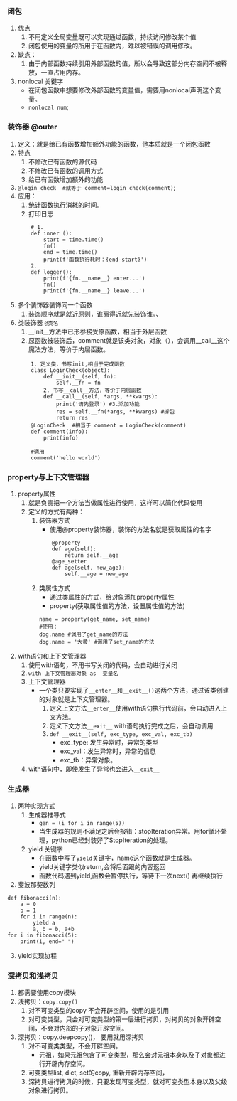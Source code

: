 
### 闭包
1. 优点
    1. 不用定义全局变量既可以实现通过函数，持续访问修改某个值
    2. 闭包使用的变量的所用于在函数内，难以被错误的调用修改。
2. 缺点：
    1. 由于内部函数持续引用外部函数的值，所以会导致这部分内存空间不被释放，一直占用内存。
3. nonlocal 关键字
    - 在闭包函数中想要修改外部函数的变量值，需要用nonlocal声明这个变量。
    - `nonlocal num`;
### 装饰器  @outer
1. 定义：就是给已有函数增加额外功能的函数，他本质就是一个闭包函数
2. 特点
    1. 不修改已有函数的源代码
    2. 不修改已有函数的调用方式
    3. 给已有函数增加额外的功能
3. `@login_check  #就等于 comment=login_check(comment)`;
4. 应用：
    1. 统计函数执行消耗的时间。
    2. 打印日志
    ```
        # 1.
        def inner ():
            start = time.time()
            fn()
            end = time.time()
            print(f'函数执行耗时：{end-start}')
        2. 
        def logger():
            print(f'{fn.__name__} enter...')
            fn()
            print(f'{fn.__name__} leave...')
    ```
5. 多个装饰器装饰同一个函数
    1. 装饰顺序就是就近原则，谁离得近就先装饰谁。、
6. 类装饰器 `@类名`
    1. __init__方法中已形参接受原函数，相当于外层函数
    2. 原函数被装饰后，comment就是该类对象，对象（），会调用__call__这个魔法方法，等价于内层函数。
    ```
        1. 定义类，书写init,相当于完成函数
        class LoginCheck(object):
            def __init__(self, fn):
                self.__fn = fn
            2. 书写__call__方法，等价于内层函数
            def __call__(self, *args, **kwargs):
                print('请先登录') #3.添加功能
                res = self.__fn(*args, **kwargs) #拆包
                return res
        @LoginCheck  #相当于 comment = LoginCheck(comment)
        def comment(info):
            print(info)

        #调用
        comment('hello world')
    ```

### property与上下文管理器
1. property属性
    1. 就是负责把一个方法当做属性进行使用，这样可以简化代码使用
    2. 定义的方式有两种：
        1. 装饰器方式
            - 使用@property装饰器，装饰的方法名就是获取属性的名字
            ```
                @property
                def age(self):
                    return self.__age
                @age_setter
                def age(self, new_age):
                    self.__age = new_age

            ```
        2. 类属性方式
            - 通过类属性的方式，给对象添加property属性
            - property(获取属性值的方法，设置属性值的方法)
            ```
            name = property(get_name, set_name)
            #使用：
            dog.name #调用了get_name的方法
            dog.name = '大黄' #调用了set_name的方法
            ```
2. with语句和上下文管理器
    1. 使用with语句，不用书写关闭的代码，会自动进行关闭
    2. `with 上下文管理器对象 as  变量名`
    3. 上下文管理器
        - 一个类只要实现了`__enter__和__exit__()`这两个方法，通过该类创建的对象就是上下文管理器。
            1. 定义上文方法`__enter__`使用with语句执行代码前，会自动进入上文方法。
            2. 定义下文方法`__exit__` with语句执行完成之后，会自动调用
            3. `def __exit__(self, exc_type, exc_val, exc_tb)`
                - exc_type: 发生异常时，异常的类型
                - exc_val：发生异常时，异常的信息
                - exc_tb：异常对象。
    4. with语句中，即使发生了异常也会进入`__exit__`
        
### 生成器
1. 两种实现方式
    1. 生成器推导式
        - `gen = (i for i in range(5))`
        - 当生成器的规则不满足之后会报错：stopIteration异常。用for循环处理，python已经封装好了StopIteration的处理。
    2. yield 关键字
        - 在函数中写了`yield`关键字，name这个函数就是生成器。
        - yield关键字类似return,会将后面跟的内容返回
        - 函数代码遇到yield,函数会暂停执行，等待下一次next() 再继续执行
2. 斐波那契数列
```
def fibonacci(n):
    a = 0
    b = 1
    for i in range(n):
        yield a
        a, b = b, a+b
for i in fibonacci(5):
    print(i, end=" ")
```
3. yield实现协程

### 深拷贝和浅拷贝
1. 都需要使用copy模块 
2. 浅拷贝：`copy.copy()` 
    1. 对不可变类型的copy 不会开辟空间，使用的是引用
    2. 对可变类型，只会对可变类型的第一层进行拷贝，对拷贝的对象开辟空间，不会对内部的子对象开辟空间。
3. 深拷贝：copy.deepcopy()， 要用就用深拷贝
    1. 对不可变类类型，不会开辟空间。
        - 元祖，如果元祖包含了可变类型，那么会对元祖本身以及子对象都进行开辟内存空间。
    2. 可变类型list, dict, set的copy, 重新开辟内存空间，
    3. 深拷贝进行拷贝的时候，只要发现可变类型，就对可变类型本身以及父级对象进行拷贝。

